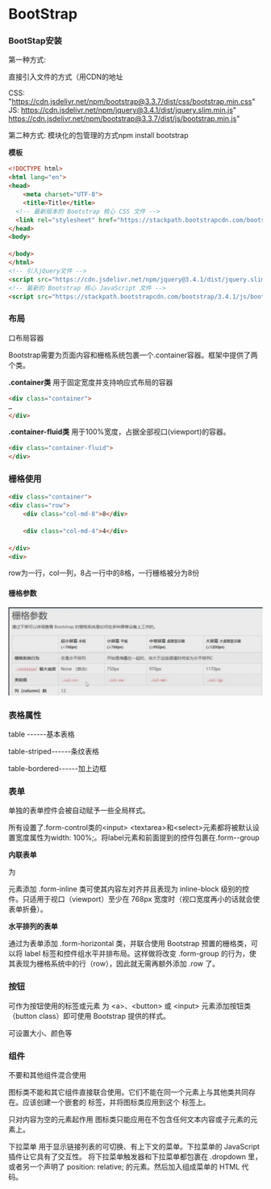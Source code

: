 # BootStrap

### BootStap安装

第一种方式:

直接引入文件的方式（用CDN的地址

CSS: "https://cdn.jsdelivr.net/npm/bootstrap@3.3.7/dist/css/bootstrap.min.css"
JS:
https://cdn.jsdelivr.net/npm/jquery@3.4.1/dist/jquery.slim.min.js"
https://cdn.jsdelivr.net/npm/bootstrap@3.3.7/dist/js/bootstrap.min.js"

第二种方式:
模块化的包管理的方式npm install bootstrap

**模板**

```html
<!DOCTYPE html>
<html lang="en">
<head>
    <meta charset="UTF-8">
    <title>Title</title>
  <!-- 最新版本的 Bootstrap 核心 CSS 文件 -->
  <link rel="stylesheet" href="https://stackpath.bootstrapcdn.com/bootstrap/3.4.1/css/bootstrap.min.css" integrity="sha384-HSMxcRTRxnN+Bdg0JdbxYKrThecOKuH5zCYotlSAcp1+c8xmyTe9GYg1l9a69psu" crossorigin="anonymous">
</head>
<body>

</body>
</html>
<!-- 引入jQuery文件 -->
<script src="https://cdn.jsdelivr.net/npm/jquery@3.4.1/dist/jquery.slim.min.js" integrity="sha256-pasqAKBDmFT4eHoN2ndd6lN370kFiGUFyTiUHWhU7k8=" crossorigin="anonymous"></script>
<!-- 最新的 Bootstrap 核心 JavaScript 文件 -->
<script src="https://stackpath.bootstrapcdn.com/bootstrap/3.4.1/js/bootstrap.min.js" integrity="sha384-aJ21OjlMXNL5UyIl/XNwTMqvzeRMZH2w8c5cRVpzpU8Y5bApTppSuUkhZXN0VxHd" crossorigin="anonymous"></script>
```

### 布局

口布局容器

Bootstrap需要为页面内容和栅格系统包裹一个.container容器。框架中提供了两个类。

**.container类**   用于固定宽度并支持响应式布局的容器
```html
<div class="container">
…
</div>
```
**.container-fluid类**  用于100%宽度，占据全部视口(viewport)的容器。

```html
<div class="container-fluid">
</div>
```

### 栅格使用

```html
<div class="container">
<div class="row">
    <div class="col-md-8">8</div>

    <div class="col-md-4">4</div>

</div>
<div>
```

row为一行，col一列，8占一行中的8格，一行栅格被分为8份

#### 栅格参数

![](./img/05.png)

### 表格属性

table ------基本表格

table-striped------条纹表格

table-bordered------加上边框

### 表单

单独的表单控件会被自动赋予一些全局样式。

所有设置了.form-control类的\<input>
\<textarea>和\<select>元素都将被默认设置宽度属性为width: 100%;。将label元素和前面提到的控件包裹在.form--group

**内联表单**

为 <form> 元素添加 .form-inline 类可使其内容左对齐并且表现为 inline-block 级别的控件。只适用于视口（viewport）至少在 768px 宽度时（视口宽度再小的话就会使表单折叠）。

**水平排列的表单**

通过为表单添加 .form-horizontal 类，并联合使用 Bootstrap 预置的栅格类，可以将 label 标签和控件组水平并排布局。这样做将改变 .form-group 的行为，使其表现为栅格系统中的行（row），因此就无需再额外添加 .row 了。

### 按钮

可作为按钮使用的标签或元素
为 \<a>、\<button> 或 \<input> 元素添加按钮类（button class）即可使用 Bootstrap 提供的样式。

可设置大小、颜色等

### 组件

不要和其他组件混合使用

图标类不能和其它组件直接联合使用。它们不能在同一个元素上与其他类共同存在。应该创建一个嵌套的 <span> 标签，并将图标类应用到这个 <span> 标签上。

只对内容为空的元素起作用
图标类只能应用在不包含任何文本内容或子元素的元素上。

下拉菜单
用于显示链接列表的可切换、有上下文的菜单。下拉菜单的 JavaScript 插件让它具有了交互性。
将下拉菜单触发器和下拉菜单都包裹在 .dropdown 里，或者另一个声明了 position: relative; 的元素。然后加入组成菜单的 HTML 代码。